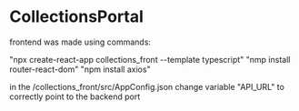 # CollectionsPortal

frontend was made using commands:

"npx create-react-app collections_front --template typescript"
"nmp install router-react-dom"
"npm install axios"

in the /collections_front/src/AppConfig.json change variable "API_URL" to correctly point to the backend port